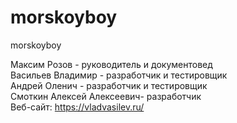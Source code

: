 # morskoyboy
morskoyboy<br />

Максим Розов - руководитель и документовед <br />
Васильев Владимир - разработчик и тестировщик<br />
Андрей Оленич - разработчик и тестировщик<br />
Смоткин Алексей Алексеевич- разработчик<br />
Веб-сайт: https://vladvasilev.ru/
